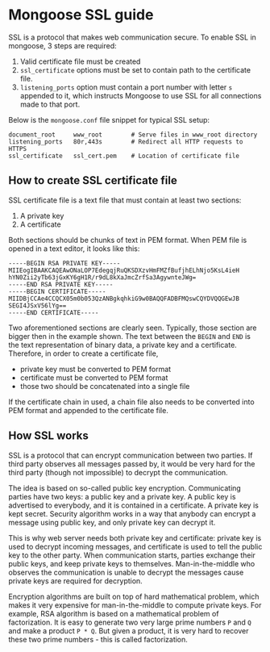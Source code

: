 # Mongoose SSL guide

SSL is a protocol that makes web communication secure. To enable SSL
in mongoose, 3 steps are required:

   1. Valid certificate file must be created
   2. `ssl_certificate` options must be set to contain path to the
       certificate file.
   3. `listening_ports` option must contain a port number with letter `s`
        appended to it, which instructs Mongoose to use SSL for all connections
        made to that port.

Below is the `mongoose.conf` file snippet for typical SSL setup:

    document_root     www_root        # Serve files in www_root directory
    listening_ports   80r,443s        # Redirect all HTTP requests to HTTPS
    ssl_certificate   ssl_cert.pem    # Location of certificate file

## How to create SSL certificate file

SSL certificate file is a text file that must contain at least two
sections:

   1. A private key
   2. A certificate

Both sections should be chunks of text in PEM format. When PEM file is
opened in a text editor, it looks like this:

    -----BEGIN RSA PRIVATE KEY-----
    MIIEogIBAAKCAQEAwONaLOP7EdegqjRuQKSDXzvHmFMZfBufjhELhNjo5KsL4ieH
    hYN0Zii2yTb63jGxKY6gH1R/r9dL8kXaJmcZrfSa3AgywnteJWg=
    -----END RSA PRIVATE KEY-----
    -----BEGIN CERTIFICATE-----
    MIIDBjCCAe4CCQCX05m0b053QzANBgkqhkiG9w0BAQQFADBFMQswCQYDVQQGEwJB
    SEGI4JSxV56lYg==
    -----END CERTIFICATE-----

Two aforementioned sections are clearly seen. Typically, those section
are bigger then in the example shown. The text between the `BEGIN` and
`END` is the text representation of binary data, a private key and a
certificate. Therefore, in order to create a certificate file,

   * private key must be converted to PEM format
   * certificate must be converted to PEM format
   * those two should be concatenated into a single file

If the certificate chain in used, a chain file also needs to be
converted into PEM format and appended to the certificate file.

## How SSL works

SSL is a protocol that can encrypt communication between two parties. If third
party observes all messages passed by, it would be very
hard for the third party (though not impossible) to decrypt the communication.

The idea is based on so-called public key encryption. Communicating parties
have two keys: a public key and a private key. A public key is advertised
to everybody, and it is contained in a certificate. A private key is kept
secret. Security algorithm works in a way that anybody can encrypt
a message using public key, and only private key can decrypt it.

This is why web server needs both private key and certificate: private key
is used to decrypt incoming messages, and certificate is used to tell the
public key to the other party. When communication starts, parties exchange
their public keys, and keep private keys to themselves. Man-in-the-middle
who observes the communication is unable to decrypt the messages cause
private keys are required for decryption.

Encryption algorithms are built on top of hard mathematical problem, which
makes it very expensive for man-in-the-middle to compute private keys.
For example, RSA algorithm is based on a mathematical problem of factorization.
It is easy to generate two very large prime numbers `P` and `Q` and make
a product `P * Q`. But given a product, it is very hard to recover these
two prime numbers - this is called factorization.
